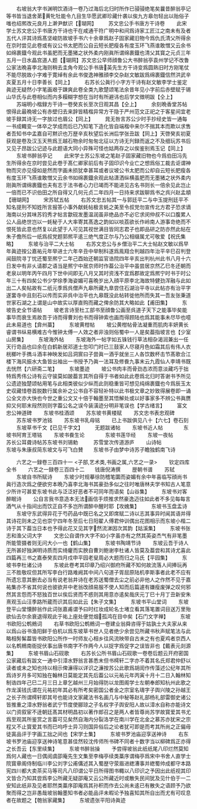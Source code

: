 <!-- { "loadSidebar": true } -->
　　右坡翁大字书渊明饮酒诗一卷乃过海后北归时所作已骎骎绝笔矣曩昔醉翁亭记等书皆当退舍苐黄牝牡能令凢目生华愿武卿珍藏什袭以俟九方皋勿轻出以贻俗子嗤也绍熈改元良月上澣尹猷识【瑚网】
　　苏文忠公手书唐方干诗卷
　　此宋学士苏文忠公手书唐方干诗也干在咸通干符广明中和间爲诗家工匠江之南未有及者五代人评其诗爲髙坚峻防故坡手书六十余章爲赵子固家藏旧物今爲仇氏清父所得余在京时尝见此卷或有议公书太肥而公自云短长肥瘦各有度玉环飞燕谁敢憎又云余书如绵裹鐡今观此书虽肥而无墨猪之状外柔内刚眞所谓绵裹鐡也清父其寳之元贞三年五月一日水晶宫道人题【瑚网】苏文忠公早师顔鲁公大书醉翁亭袁州学记不改鲁公家法晩喜李北海则稍去圭角今观公手书唐英先生方干诗变爲圆熟旧时方刚笔仗不能尽脱故小字难于寛绰有余此书俊逸神雅顔李交杂赵文敏跋爲绵裹鐡信然洪武辛亥夏五月十日李善长【同上】
　　右苏长公眞行小字方干诗有赵文敏李学士鉴定眞迹无疑然小字笔画艰于踈爽此卷全类九歌楚颂笔法余昔年见小字前后赤壁赋于锡山华氏与此卷相似而内多糢糊字想在当时有所避讳也后学文徴明跋【仝上】
　　苏端明小楷録方干诗一卷癸亥长至次日观其昌【仝上】
　　余刻晩香堂苏帖恨得此最晩坡公有赤壁归去来辞皆精楷异常方干隐于严州范文正祀之于客星间宜老坡手録其诗无一字放过也眉公【同上】
　　晁无咎言苏公少时手抄经史皆一通每一书成輙变一体卒之学成而后已乃知笔下造化皆自端楷中来尔不揣其本而欺以求售者吾知书中孟嘉自可黙识也万歴辛亥秋望后长洲后学张丑跋【同上】天啓癸亥初夏获观是卷及汉玉天熊爲王越石物余时匆匆北征以方诗无刋録而返之不及细玩苏书后又见子昂跋公记迹与此题语大同小异殊可怪也姑两存之以俟鉴别焉玉记【同上】
　　东坡书醉翁亭记
　　此宋学士苏公东坡之笔赵子固家藏旧物也今爲伯田冯先生所得余在京时尝见此卷于髙仁卿家前后有子固印识今业亡之想爲俗工裁去讵谓神物而灾亦见侵如是然而字画未损犹幸甚耳或者议坡公书太肥而公却自云短长肥瘦各有度玉环飞燕谁敢憎又云余书如绵裹鐡余观此帖潇洒纵横虽肥而无墨猪之状外柔内刚眞所谓绵裹鐡也夫有志于法书者心力已竭而不能进见古名书则长一倍余见此岂止一倍而已不识伯田之所自得又几何元贞二年四月一日持来求跋聊爲书之呉兴赵孟頫【珊瑚网】
　　宋苏轼五帖
　　右苏文忠五帖其一与郭廷平二与中玉提刑廷平不知名提刑不知姓所言报答小事外献蚝帖极言蚝之美至令叔党勿宣传北方君子恐求谪海南以分其味苏钧秀才帖言歙砚发墨温润虽非绝品亦不必它求闵仲叔不以口腹累人公人品绝世岂以一蚝秘于人大率寄其髙逸之韵如以啖荔欲长作岭南人游事竒绝而不恨死皆此意也然复以此望于人可见其视世满目皆同志君子也即品研之防亦然此帖在朱子儋所后一纸爲叔党题郭熈平逺三绝气度正尔与乃公相缀属尤可敬爱【祝氏集略】
　　东坡与治平二大士帖
　　右苏文忠公与乡僧治平二大士帖赵文敏以爲早年眞迹按公嘉祐元年举进士六年辛丑中举制科遂爲鳯翔佥判越四年治平辛巳召判登闻鼓院寻丁忧还蜀至熈宁二年己酉始还朝监官诰院四年辛亥出判杭州此书八月十六日发中有非乆请郡之语当是熈宁中居京师时作葢公治平中虽尝居京然乙巳冬还朝而老泉以明年丙午四月下世中间即无八月又其时资浅不宜爲郡故定爲熈宁时书于时公年三十有四矣公书少学徐季海姿媚可喜晩岁出入顔平原李北海故特健劲浑融与此如出二人矣帖故有二纸元季爲呉僧声九皋所藏九臯尝住石湖治平寺以此帖亦有治平字遂畱寺中且刻石以传而实非呉中治平也九皋既没此帖转徙他所而失其一吾友张秉道世家石湖之上谓是山中故实以厚直购而藏之俾余防其大略如此【甫田集】
　　东坡告史全节语帖
　　坡老言诗至杜工部书至顔鲁公画至呉道子天下之能事毕矣能事毕而衰生焉故吾于诗而得曹刘也书而得钟索也画而得顾陆也爲其能事未尽毕也噫此未易道也【弇州藁】
　　东坡黄柑帖
　　坡公黄柑帖骨法凝重而肌肉丰妍黄长睿谓书纵易横难古今惟钟太傅一人效之者非浊则俗蜀中一人是矣葢指坡言也【少室山房集】
　　东坡海外帖
　　东坡海外一帖字如五铢钱行草法相杂渴润兼出一任天行竒品也曰余在白鹤新居邓道士忽叩门时已三鼓家人尽寝月色如霜其后有伟人衣桄榔叶手擕斗酒丰神映发如吕洞賔曰子尝眞一酒乎就坐三人各饮数杯击节髙歌合江楼下海风振水大鱼皆出袖出一书授予乃眞一法耳及修飬九事末云九霞仙人李靖书既去恍然【六研斋二笔】
　　东坡墨迹
　　坡公书肉丰而骨劲态浓而意淡藏巧于拙特爲秀伟公诗有云守骏莫如跛葢言其所自得于书者如此此卷爲北归时答谢书予所见公遗迹独楚颂帖用笔与此相类彼似少纵而此则稳重皆可想见纯绵裹鐡也今爲辰玉太史収藏惜卷首脱数行属余补之公书自不容轻补特以此书极文章之妙致得展卷即一诵公全文亦大快也今世之重公文又十倍于翰墨至其悟解处或以好事家多不辨公书眞赝抑又何耶末叚然则则字葢公名之误今装潢迹分明非笔误也【学古绪言】
　　富文忠公神道碑
　　东坡书桂酒颂
　　苏东坡书黄楼赋
　　苏文忠书表忠观碑
　　苏东坡书罗池铭
　　苏东坡书乳母铭
　　已上书跋俱见八十【六七】卷石刻
　　东坡草书千文【已见千字文】
　　无题跋诸帖
　　东坡书近人帖　　　　东坡书阿育王塔铭
　　东坡书飬生论　　　　东坡书莲华经
　　东坡一夜帖　　　　　苏长公耳聋诗帖苏东坡书刘锡勅　　　苏雪堂次传道游庐
　　山诗帖　　　　　　　东坡与朱康叔简东坡文与可飞白賛　　东坡书子由梦中诗苏子瞻独鹤南飞诗


　　六艺之一録卷三百四十一
<子部,艺术类,书画之属,六艺之一录>
　　钦定四库全书
　　六艺之一録卷三百四十二　　钱唐倪涛撰
　　歴朝书谱
　　苏轼
　　东坡自书所赋诗
　　东坡少时规摹徐防稽笔圜而姿媚有余中年喜临写顔尚书眞行造次爲之便欲穷本晩乃喜李北海书其豪劲多似之往时唯唐林夫学书知古人笔意少所许可甚爱东坡书此与泛泛好恶者不可同年而语矣【山谷集】
　　东坡书对客醉眠诗
　　公自言我书意造本无法画信手烦推求然豪逸迈往如此者不多见每每言酒气从十指间出而饮正自不多岂所谓醉中醒时耶【攻媿集】
　　东坡书玉盘盂诗
　　东坡守东武得异花于芍药品中既已名之又即席赋二诗以志其事异时闻其语并得其诗花则未之见也崇宁四年冬至后七日阳翟人傅君仲训偶出花图相示而东坡小楷二诗于其下葢当日本也予得此花又见其字然流涕因次其韵【姑溪集】
　　东坡书张志和渔父词大字
　　文忠公自谓作大字不如小字虽亦有之然其英姿杰气有非笔墨所能管摄者则无问大小一也【鹤山集】
　　东坡书陶靖节诗
　　东坡云吾于诗人无所甚好独渊明诗质而实绮癯而实腴自曹刘鲍谢李杜诸人皆莫及葢尝和其诗尤喜此四篇再三书之嘉泰癸亥四月戍申平园老叟周必大题而归之马氏【平园集】
　　东坡书李杜诸公诗
　　东坡此卷考其印章乃绍兴御府所藏不知何故流落人间捧玩再三不胜敬叹但其所写李白行路难阙其中间八句道子胥屈原陆机李斯事者此老不应有所遗忘意其删去必当有说老翁井诗在老苏送蜀僧去尘之前必非他人之作然不见于嘉祐集亦不省其何说也彼欲井中老翁改顔易服不使人知而后篇遽有嫌瘦废弹之叹何邪然其言怨而不怒独百世以俟后贤而不惑则其用意亦逺矣哉庆元丁巳十月丁丑新安朱熹观玉山汪季路所蔵而识其后如此云【朱子文集】
　　东坡书平山堂词
　　东坡登平山堂懐醉翁作此词张嘉甫谓予曰时红妆成轮名士堵立看其落笔置词目送万里殆欲仙去尔余衰退得观此于祐上座处便觉烟孤鸿在目中矣【石门文字禅】
　　东坡书欧阳公鹎鵊词
　　右草书欧阳公鹎鵊词一卷建业翁舜咨得于姑孰士大夫家从来以爲山谷书渔阳鲜于伯机以爲东坡草书世人见者绝少余尝见所藏书秋声赋笔法与此略相髣髴葢皆书欧阳公所作一时师友心相乡往风流映带自古未之有也夏鸡者京西人以名鹎鵊南衙捉伏事出唐书南字不作两今人以捉字爲促字之误皆非也【戴表元剡源集】
　　东坡书眉山石砚歌
　　右苏长公所书眉山石砚歌一卷卷后题云开府密国公家藏后有跋文一通中引漳水野翁言甚悉末但书樗轩二字亦不着其名氏郑君仲舒以读者或未之知也持以相示俾濓得以详识之濓按苏公此歌爲胡訚作传藻述公纪年其所爲诗岁月多可知独在翰林日莫能定其先后葢公以元祐元年丙寅十月十二日入翰林知制诰四年己巳二月三日上章乞越州三月始得防以龙图阁学士左朝奉郎知杭州此歌之作龙溪钱氏谓在元祐初年其必有所考矣密国公者金之宗室名璹字子舆兴陵之孙越王之长子所谓樗轩即其号也能诗文家藏法书名画几与中秘等赵礼部杨礼部雷御史诸公皆推重之漳水野翁者武宁节度使郦琼之子名权字子舆安阳人故以漳水自称亦能诗文以门资叙宦不逹朝廷髙其材明昌初以著作郎召之是两人者皆尊尚苏学故寳爱其书尤爲至观其所鉴赏之言葢可见矣然自海内分裂洛学在南川学在北金之慕苏亦犹宋之宗程又不止寳爱其书而已呜呼士异习则国异俗后之论者犹可即是而考其所尚之正偏毋徒寘品评于字画工拙之间也【宋学士集】
　　东坡书罗池庙迎享送神诗
　　右东坡书罗池庙迎享送神诗笔意甚佳然较沈传师所书碑不同者十数字当以柳碑爲正亦得之长吾云【东里续集】
　　东坡书醉翁操
　　予尝得坡翁此纸纸尾八印烂然莫知爲何人藏也一日偶阅虞卲庵先生文集至李梅亭续类藁序谓梅亭爲宋中书舍人直学士院寳章阁侍制临川李公刘字公甫傋述其入蜀歴守荥眉进緫漕事并緫蜀帅成都守本路宪四川都大卖茶买马等司凡八印谓公平日所得图书輙以八印识之予因出此纸视其印文皆合乃知其尝爲李公所藏无疑邵庵又云公所藏近时或散失民间犹及见什伯于一二安知此纸非及见者耶然类藁序卲庵爲其孙积而作去公尚未逺已有散失之语顾予乃欲聚而得之岂非愚哉坡翁翰墨知书者必能品评未暇论予独喜知其所自出而尤有可叹息者在故题之【匏翁家藏集】
　　东坡遗张平阳诗眞迹
